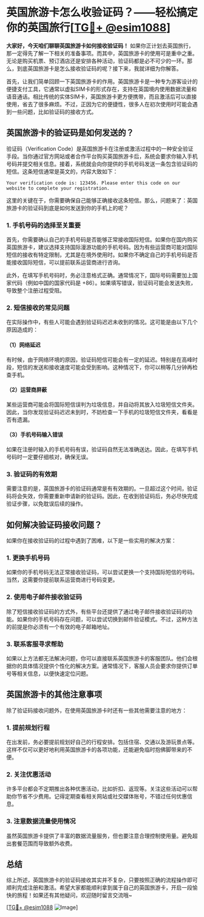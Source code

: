 # 英国旅游卡怎么收验证码？——轻松搞定你的英国旅行[[TG💪+ @esim1088](https://t.me/s/esim1088)]

**大家好，今天咱们聊聊英国旅游卡如何接收验证码！** 如果你正计划去英国旅行，那一定得先了解一下相关的准备事项。而其中，英国旅游卡的使用可是重中之重。无论是购买机票、预订酒店还是安排各种活动，验证码都是必不可少的一环。那么，到底英国旅游卡是怎么接收验证码的呢？接下来，我就详细为你解答。

首先，让我们简单回顾一下英国旅游卡的作用。英国旅游卡是一种专为游客设计的便捷支付工具，它通常以虚拟SIM卡的形式存在，支持在英国境内使用数据流量和语音通话。相比传统的实体SIM卡，英国旅游卡更方便携带，而且激活后可以直接使用，省去了很多麻烦。不过，正因为它的便捷性，很多人在初次使用时可能会遇到一些问题，比如验证码的接收方式。

## 英国旅游卡的验证码是如何发送的？

验证码（Verification Code）是英国旅游卡在注册或激活过程中的一种安全验证手段。当你通过官方网站或者合作平台购买英国旅游卡后，系统会要求你输入手机号码并提交相关信息。接着，系统就会向你提供的手机号码发送一条包含验证码的短信。这条短信通常是英文的，内容大致如下：

```
Your verification code is: 123456. Please enter this code on our website to complete your registration.
```

这里的关键在于，你需要确保自己能够正确接收这条短信。那么，问题来了：英国旅游卡的验证码到底是如何发送到你的手机上的呢？

### 1. 手机号码的选择至关重要

首先，你需要确认自己的手机号码是否能够正常接收国际短信。如果你在国内购买英国旅游卡，建议选择支持国际漫游功能的手机号码。因为有些运营商可能对国际短信的接收有特定限制，尤其是在境外使用时。如果你不确定自己的手机号码是否能接收国际短信，可以提前联系运营商进行咨询。

此外，在填写手机号码时，务必注意格式正确。通常情况下，国际号码需要加上国家代码（例如中国的国家代码是 +86）。如果填写错误，验证码可能会发送失败，导致整个注册过程受阻。

### 2. 短信接收的常见问题

在实际操作中，有些人可能会遇到验证码迟迟未收到的情况。这可能是由以下几个原因造成的：

#### （1）网络延迟

有时候，由于网络环境的原因，验证码短信可能会有一定的延迟。特别是在高峰时段，短信的发送和接收速度可能会受到影响。这种情况下，你可以稍等几分钟再检查手机。

#### （2）运营商屏蔽

某些运营商可能会将国际短信误判为垃圾信息，并自动将其放入垃圾短信文件夹。因此，当你发现验证码迟迟未到时，不妨检查一下手机的垃圾短信文件夹，看看是否有遗漏。

#### （3）手机号码输入错误

如果在注册时输入的手机号码有误，验证码自然无法准确送达。因此，在填写手机号码时一定要仔细核对，确保无误。

### 3. 验证码的有效期

需要注意的是，英国旅游卡的验证码通常是有有效期的。一旦超过这个时间，验证码将会失效，你需要重新申请新的验证码。因此，在收到验证码后，务必尽快完成验证步骤，以免耽误后续的操作。

## 如何解决验证码接收问题？

如果你在接收验证码的过程中遇到了困难，以下是一些实用的解决方案：

### 1. 更换手机号码

如果你的手机号码无法正常接收验证码，可以尝试更换一个支持国际短信的号码。当然，这需要你提前联系运营商进行号码变更。

### 2. 使用电子邮件接收验证码

除了短信接收验证码的方式外，有些平台还提供了通过电子邮件接收验证码的功能。如果你的手机号码存在问题，可以尝试切换到邮件验证模式。不过，这种方法的前提是你必须有一个有效的电子邮箱地址。

### 3. 联系客服寻求帮助

如果以上方法都无法解决问题，你可以直接联系英国旅游卡的客服团队。他们会根据你的具体情况提供个性化的解决方案。通常情况下，客服人员会要求你提供订单号等相关信息，以便快速定位问题。

## 英国旅游卡的其他注意事项

除了验证码接收问题外，在使用英国旅游卡时还有一些其他需要注意的地方：

### 1. 提前规划行程

在出发前，务必要提前规划好自己的行程安排。包括住宿、交通以及游玩景点等。这样不仅可以更好地利用英国旅游卡的各项功能，还能避免临时抱佛脚带来的不便。

### 2. 关注优惠活动

许多平台都会不定期推出各种优惠活动，比如折扣、返现等。关注这些活动可以帮助你节省不少费用。记得定期查看相关网站或社交媒体账号，不错过任何优惠信息。

### 3. 注意数据流量使用情况

虽然英国旅游卡提供了丰富的数据流量服务，但也要注意合理控制使用量。避免超出套餐范围而导致额外收费。

## 总结

综上所述，英国旅游卡的验证码接收其实并不复杂，只要按照正确的流程操作即可顺利完成注册和激活。希望大家都能顺利拿到属于自己的英国旅游卡，开启一段愉快的旅程！如果还有其他疑问，欢迎随时留言交流哦~

[[TG💪+ @esim1088](https://t.me/s/esim1088) ![Image](https://i.postimg.cc/4NQfJmqS/Snipaste-2025-05-13-00-14-12.png)]